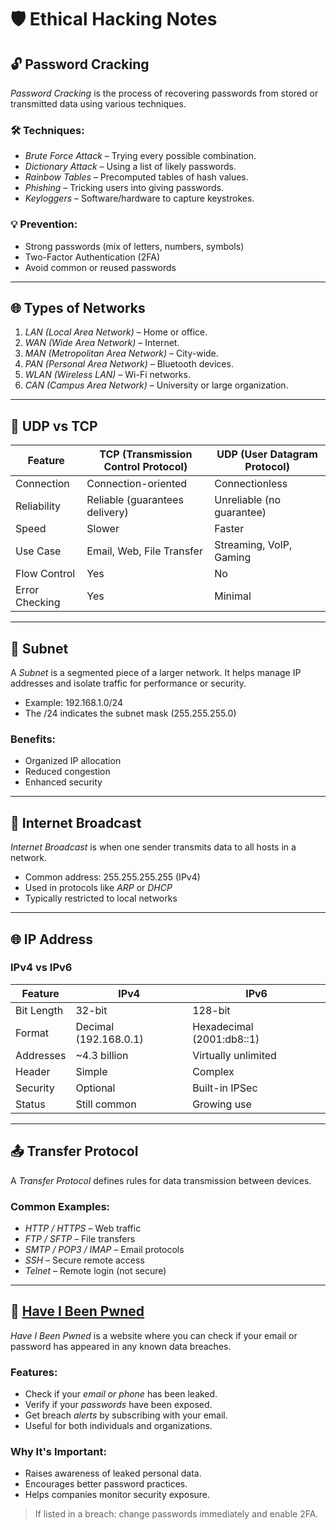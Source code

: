 # 🛡 Ethical Hacking Notes

## 🔓 Password Cracking

*Password Cracking* is the process of recovering passwords from stored or transmitted data using various techniques.

### 🛠 Techniques:
- *Brute Force Attack* – Trying every possible combination.
- *Dictionary Attack* – Using a list of likely passwords.
- *Rainbow Tables* – Precomputed tables of hash values.
- *Phishing* – Tricking users into giving passwords.
- *Keyloggers* – Software/hardware to capture keystrokes.

### 💡 Prevention:
- Strong passwords (mix of letters, numbers, symbols)
- Two-Factor Authentication (2FA)
- Avoid common or reused passwords

---

## 🌐 Types of Networks

1. *LAN (Local Area Network)* – Home or office.
2. *WAN (Wide Area Network)* – Internet.
3. *MAN (Metropolitan Area Network)* – City-wide.
4. *PAN (Personal Area Network)* – Bluetooth devices.
5. *WLAN (Wireless LAN)* – Wi-Fi networks.
6. *CAN (Campus Area Network)* – University or large organization.

---

## 🔁 UDP vs TCP

| Feature | TCP (Transmission Control Protocol) | UDP (User Datagram Protocol) |
|--------|--------------------------------------|-------------------------------|
| Connection | Connection-oriented | Connectionless |
| Reliability | Reliable (guarantees delivery) | Unreliable (no guarantee) |
| Speed | Slower | Faster |
| Use Case | Email, Web, File Transfer | Streaming, VoIP, Gaming |
| Flow Control | Yes | No |
| Error Checking | Yes | Minimal |

---

## 🧮 Subnet

A *Subnet* is a segmented piece of a larger network. It helps manage IP addresses and isolate traffic for performance or security.

- Example: 192.168.1.0/24  
- The /24 indicates the subnet mask (255.255.255.0)

### Benefits:
- Organized IP allocation
- Reduced congestion
- Enhanced security

---

## 📣 Internet Broadcast

*Internet Broadcast* is when one sender transmits data to all hosts in a network.

- Common address: 255.255.255.255 (IPv4)
- Used in protocols like *ARP* or *DHCP*
- Typically restricted to local networks

---

## 🌐 IP Address

### IPv4 vs IPv6

| Feature | IPv4 | IPv6 |
|--------|------|------|
| Bit Length | 32-bit | 128-bit |
| Format | Decimal (192.168.0.1) | Hexadecimal (2001:db8::1) |
| Addresses | ~4.3 billion | Virtually unlimited |
| Header | Simple | Complex |
| Security | Optional | Built-in IPSec |
| Status | Still common | Growing use

---

## 📤 Transfer Protocol

A *Transfer Protocol* defines rules for data transmission between devices.

### Common Examples:
- *HTTP / HTTPS* – Web traffic
- *FTP / SFTP* – File transfers
- *SMTP / POP3 / IMAP* – Email protocols
- *SSH* – Secure remote access
- *Telnet* – Remote login (not secure)

---

## 🔐 [Have I Been Pwned](https://haveibeenpwned.com/)

*Have I Been Pwned* is a website where you can check if your email or password has appeared in any known data breaches.

### Features:
- Check if your *email or phone* has been leaked.
- Verify if your *passwords* have been exposed.
- Get breach *alerts* by subscribing with your email.
- Useful for both individuals and organizations.

### Why It's Important:
- Raises awareness of leaked personal data.
- Encourages better password practices.
- Helps companies monitor security exposure.

> If listed in a breach: change passwords immediately and enable 2FA.
